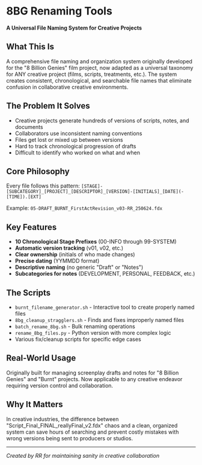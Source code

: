 # 8BG Renaming Tools
**A Universal File Naming System for Creative Projects**

## What This Is
A comprehensive file naming and organization system originally developed for the "8 Billion Genies" film project, now adapted as a universal taxonomy for ANY creative project (films, scripts, treatments, etc.). The system creates consistent, chronological, and searchable file names that eliminate confusion in collaborative creative environments.

## The Problem It Solves
- Creative projects generate hundreds of versions of scripts, notes, and documents
- Collaborators use inconsistent naming conventions 
- Files get lost or mixed up between versions
- Hard to track chronological progression of drafts
- Difficult to identify who worked on what and when

## Core Philosophy
Every file follows this pattern:
`[STAGE]-[SUBCATEGORY]_[PROJECT]_[DESCRIPTOR]_[VERSION]-[INITIALS]_[DATE](-[TIME]).[EXT]`

Example: `05-DRAFT_BURNT_FirstActRevision_v03-RR_250624.fdx`

## Key Features
- **10 Chronological Stage Prefixes** (00-INFO through 99-SYSTEM)
- **Automatic version tracking** (v01, v02, etc.)
- **Clear ownership** (initials of who made changes)
- **Precise dating** (YYMMDD format)
- **Descriptive naming** (no generic "Draft" or "Notes")
- **Subcategories for notes** (DEVELOPMENT, PERSONAL, FEEDBACK, etc.)

## The Scripts
- `burnt_filename_generator.sh` - Interactive tool to create properly named files
- `8bg_cleanup_stragglers.sh` - Finds and fixes improperly named files
- `batch_rename_8bg.sh` - Bulk renaming operations
- `rename_8bg_files.py` - Python version with more complex logic
- Various fix/cleanup scripts for specific edge cases

## Real-World Usage
Originally built for managing screenplay drafts and notes for "8 Billion Genies" and "Burnt" projects. Now applicable to any creative endeavor requiring version control and collaboration.

## Why It Matters
In creative industries, the difference between "Script_Final_FINAL_reallyFinal_v2.fdx" chaos and a clean, organized system can save hours of searching and prevent costly mistakes with wrong versions being sent to producers or studios.

---
*Created by RR for maintaining sanity in creative collaboration*
